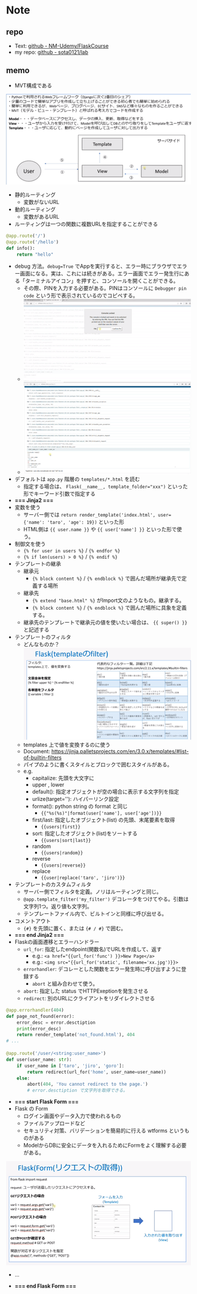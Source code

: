 # Note

## repo

- Text: [github - NM-Udemy/FlaskCourse](https://github.com/NM-Udemy/FlaskCourse)
- my repo: [github - sota0121/lab](https://github.com/sota0121/lab)


## memo

- MVT構成である

![img1](images/img1.png)

- 静的ルーティング
  - 変数がないURL
- 動的ルーティング
  - 変数があるURL
- ルーティングは一つの関数に複数URLを指定することができる

```python
@app.route('/')
@app.route('/hello')
def info():
    return "hello"
```

- debug 方法。`debug=True` でAppを実行すると、エラー時にブラウザでエラー画面になる。実は、これには続きがある。エラー画面でエラー発生行にある「ターミナルアイコン」を押すと、コンソールを開くことができる。
  - その際、PINを入力する必要がある。PINはコンソールに `Debugger pin code` という形で表示されているのでコピペする。
  - ![img2](images/img2.png)
  - ![img3](images/img3.png)
- デフォルトは `app.py` 階層の `templates/*.html` を読む
  - 指定する場合は、 `Flask(__name__, template_folder="xxx")` といった形でキーワード引数で指定する
- **=== Jinja2 ===**
- 変数を使う
  - サーバー側では `return render_template('index.html', user={'name': 'taro', 'age': 19})` といった形
  - HTML側は `{{ user.name }}` や `{{ user['name'] }}` といった形で使う。
- 制御文を使う
  - `{% for user in users %}` / `{% endfor %}`
  - `{% if len(users) > 0 %}` / `{% endif %}`
- テンプレートの継承
  - 継承元
    - `{% block content %}` / `{% endblock %}` で囲んだ場所が継承先で定義する場所
  - 継承先
    - `{% extend "base.html" %}` がImport文のようなもの。継承する。
    - `{% block content %}` / `{% endblock %}` で囲んだ場所に具象を定義する。
  - 継承先のテンプレートで継承元の値を使いたい場合は、 `{{ super() }}` と記述する
- テンプレートのフィルタ
  - どんなものか？<br>![img4](images/img4.png)
  - templates 上で値を変換するのに使う
  - Document: https://jinja.palletsprojects.com/en/3.0.x/templates/#list-of-builtin-filters
  - パイプのように書くスタイルとブロックで囲むスタイルがある。
  - e.g.
    - capitalize: 先頭を大文字に
    - upper , lower
    - default(): 指定オブジェクトが空の場合に表示する文字列を指定
    - urlize(target=''): ハイパーリンク設定
    - format(): python string の format と同じ
      - `{{"%s(%s)"|format(user['name'], user['age'])}}`
    - first/last: 指定したオブジェクト(list) の先頭、末尾要素を取得
      - `{{users|first}}`
    - sort: 指定したオブジェクト(list)をソートする
      - `{{users|sort|last}}`
    - random
      - `{{users|random}}`
    - reverse
      - `{{users|reverse}}`
    - replace
      - `{{user|replace('taro', 'jiro')}}`
- テンプレートのカスタムフィルタ
  - サーバー側でフィルタを定義。ノリはルーティングと同じ。
  - `@app.template_filter('my_filter')` デコレータをつけてやる。引数は文字列1つ。返り値も文字列。
  - テンプレートファイル内で、ビルトインと同様に呼び出せる。
- コメントアウト
  - `{#}` を先頭に置く、または `{# / #}` で囲む。
- **=== end Jinja2 ===**
- Flaskの画面遷移とエラーハンドラー
  - `url_for`: 指定したendpoint(関数名)でURLを作成して、返す
    - e.g.: `<a href="{{url_for('func') }}>New Page</a>`
    - e.g.: `<img src="{{url_for('static', filename='xx.jpg')}}>`
  - `errorhandler`: デコレーとした関数をエラー発生時に呼び出すように登録する
    - `abort` と組み合わせて使う。
  - `abort`: 指定した status でHTTPExeptionを発生させる
  - `redirect`: 別のURLにクライアントをリダイレクトさせる

```python
@app.errorhandler(404)
def page_not_found(error):
    error_desc = error.desctiption
    print(error_desc)
    return render_template('not_found.html'), 404
# ...

@app.route('/user/<string:user_name>')
def user(user_name: str):
    if user_name in ['taro', 'jiro', 'goro']:
        return redirect(url_for('home', user_name=user_name))
    else:
        abort(404, 'You cannot redirect to the page.')
        # error.desctiption で文字列を取得できる。

```

- **=== start Flask Form ===**
- Flask の Form
  - ログイン画面やデータ入力で使われるもの
  - ファイルアップロードなど
  - セキュリティ対策、バリデーションを簡易的に行える wtforms というものがある
  - ModelからDBに安全にデータを入れるためにFormをよく理解する必要がある。

![img5](images/img5.png)

- ...

- **=== end Flask Form ===**


